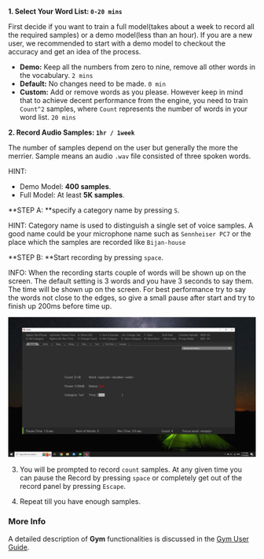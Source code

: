 **1. Select Your Word List: `0-20 mins`**

First decide if you want to train a full model(takes about a week to record all the required samples) or a demo model(less than an hour). If you are a new user, we recommended to start with a demo model to checkout the accuracy and get an idea of the process.

- **Demo:** Keep all the numbers from zero to nine, remove all other words in the vocabulary. `2 mins`
- **Default:** No changes need to be made. `0 min`
- **Custom:** Add or remove words as you please. However keep in mind that to achieve decent performance from the engine, you need to train `Count^2` samples, where `Count` represents the number of words in your word list. `20 mins`

**2. Record Audio Samples: `1hr / 1week`**

The number of samples depend on the user but generally the more the merrier.  Sample means an audio `.wav` file consisted of three spoken words.  

HINT: 
- Demo Model: **400 samples**.  
- Full Model: At least **5K samples**.

**STEP A: **specify a category name by pressing `S`.

HINT:
Category name is used to distinguish a single set of voice samples. A good name could be your microphone name such as `Sennheiser PC7` or the place which the samples are recorded like `Bijan-house`

**STEP B: **Start recording by pressing `space`.

INFO:
When the recording starts couple of words will be shown up on the screen. The default setting is 3 words and you have 3 seconds to say them. The time will be shown up on the screen. For best performance try to say the words not close to the edges, so give a small pause after start and try to finish up 200ms before time up.

![Record](img/record.jpg)

3. You will be prompted to record `count` samples. At any given time you can pause the Record by pressing `space` or completely get out of the record panel by pressing `Escape`.

4. Repeat till you have enough samples.

### More Info
A detailed description of **Gym** functionalities is discussed in the [Gym User Guide](Capture-Audio-Samples/ug.md).
